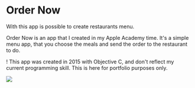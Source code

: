 # Order Now
With this app is possible to create restaurants menu.

Order Now is an app that I created in my Apple Academy time. It's a simple menu app, that you choose the meals and send the order to the restaurant to do.

! This app was created in 2015 with Objective C, and don't reflect my current programming skill. This is here for portfolio purposes only.

![](https://i.imgur.com/5hH8ILm.jpg)
